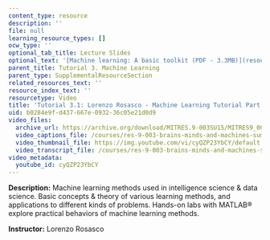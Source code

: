 ```yaml
---
content_type: resource
description: ''
file: null
learning_resource_types: []
ocw_type: ''
optional_tab_title: Lecture Slides
optional_text: '[Machine learning: A basic toolkit (PDF - 3.3MB)](resources/mitres_9_003sum15_tut3)'
parent_title: Tutorial 3. Machine Learning
parent_type: SupplementalResourceSection
related_resources_text: ''
resource_index_text: ''
resourcetype: Video
title: 'Tutorial 3.1: Lorenzo Rosasco - Machine Learning Tutorial Part 1'
uid: b0284e9f-d437-667e-0932-36c05e21d0d9
video_files:
  archive_url: https://archive.org/download/MITRES.9-003SU15/MITRES9_003SU15_Tutorial_3-1_300k.mp4
  video_captions_file: /courses/res-9-003-brains-minds-and-machines-summer-course-summer-2015/7b09ce282da05652a6da521669f9d028_cyQZP23YbCY.vtt
  video_thumbnail_file: https://img.youtube.com/vi/cyQZP23YbCY/default.jpg
  video_transcript_file: /courses/res-9-003-brains-minds-and-machines-summer-course-summer-2015/34a44c199544f5ca64da97a73c1cf681_cyQZP23YbCY.pdf
video_metadata:
  youtube_id: cyQZP23YbCY
---
```


**Description:** Machine learning methods used in intelligence science & data science. Basic concepts & theory of various learning methods, and applications to different kinds of problems. Hands-on labs with MATLAB® explore practical behaviors of machine learning methods.

**Instructor:** Lorenzo Rosasco